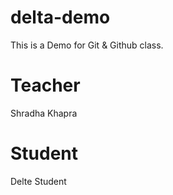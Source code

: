 # delta-demo
This is a Demo for Git &amp; Github class.

# Teacher
Shradha Khapra

# Student 
Delte Student
